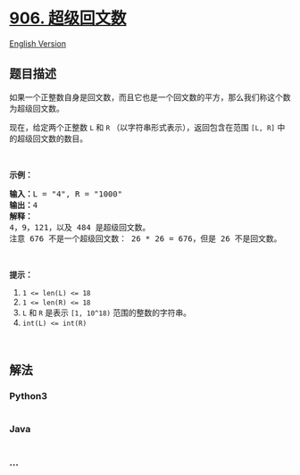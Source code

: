 # [906. 超级回文数](https://leetcode-cn.com/problems/super-palindromes)

[English Version](/solution/0900-0999/0906.Super%20Palindromes/README_EN.md)

## 题目描述

<!-- 这里写题目描述 -->
<p>如果一个正整数自身是回文数，而且它也是一个回文数的平方，那么我们称这个数为超级回文数。</p>

<p>现在，给定两个正整数&nbsp;<code>L</code> 和&nbsp;<code>R</code> （以字符串形式表示），返回包含在范围 <code>[L, R]</code> 中的超级回文数的数目。</p>

<p>&nbsp;</p>

<p><strong>示例：</strong></p>

<pre><strong>输入：</strong>L = &quot;4&quot;, R = &quot;1000&quot;
<strong>输出：</strong>4
<strong>解释：
</strong>4，9，121，以及 484 是超级回文数。
注意 676 不是一个超级回文数： 26 * 26 = 676，但是 26 不是回文数。</pre>

<p>&nbsp;</p>

<p><strong>提示：</strong></p>

<ol>
	<li><code>1 &lt;= len(L) &lt;= 18</code></li>
	<li><code>1 &lt;= len(R) &lt;= 18</code></li>
	<li><code>L</code> 和&nbsp;<code>R</code>&nbsp;是表示&nbsp;<code>[1, 10^18)</code>&nbsp;范围的整数的字符串。</li>
	<li><code>int(L) &lt;= int(R)</code></li>
</ol>

<p>&nbsp;</p>

## 解法

<!-- 这里可写通用的实现逻辑 -->

<!-- tabs:start -->

### **Python3**

<!-- 这里可写当前语言的特殊实现逻辑 -->

```python

```

### **Java**

<!-- 这里可写当前语言的特殊实现逻辑 -->

```java

```

### **...**

```

```

<!-- tabs:end -->
